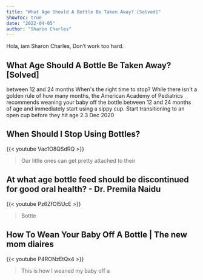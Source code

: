 ```yaml
---
title: "What Age Should A Bottle Be Taken Away? [Solved]"
ShowToc: true 
date: "2022-04-05"
author: "Sharon Charles" 
---
```


Hola, iam Sharon Charles, Don’t work too hard.
## What Age Should A Bottle Be Taken Away? [Solved]
between 12 and 24 months When's the right time to stop? While there isn't a golden rule of how many months, the American Academy of Pediatrics recommends weaning your baby​ off the bottle between 12 and 24 months of age and immediately start using a sippy cup. Start transitioning to an open cup before they hit age 2.3 Dec 2020

## When Should I Stop Using Bottles?
{{< youtube Vac1O8QSdRQ >}}
>Our little ones can get pretty attached to their 

## At what age bottle feed should be discontinued for good oral health? - Dr. Premila Naidu
{{< youtube Pz6ZfOl5UcE >}}
>Bottle

## How To Wean Your Baby Off A Bottle | The new mom diaires
{{< youtube P4RONzEtQx4 >}}
>This is how I weaned my baby off a 

